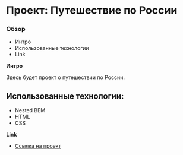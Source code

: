 # Проект: Путешествие по России

### Обзор
* Интро
* Использованные технологии
* Link

**Интро**

Здесь будет проект о путешествии по России.

## Использованные технологии:
  - Nested BEM
  - HTML
  - CSS

**Link**

* [Ссылка на проект](https://snakeorsnack.github.io/russian-travel/)

